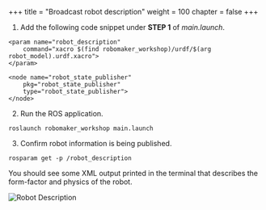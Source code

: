 +++
title = "Broadcast robot description"
weight = 100
chapter = false
+++

1. Add the following code snippet under **STEP 1** of _main.launch_.

```
<param name="robot_description"
    command="xacro $(find robomaker_workshop)/urdf/$(arg robot_model).urdf.xacro">
</param>

<node name="robot_state_publisher"
    pkg="robot_state_publisher"
    type="robot_state_publisher">
</node>
```

2. Run the ROS application.

```
roslaunch robomaker_workshop main.launch
```

3. Confirm robot information is being published.

```
rosparam get -p /robot_description
```

You should see some XML output printed in the terminal that describes the form-factor and physics of the robot.

![Robot Description](/robot-desc.png?classes=border)
